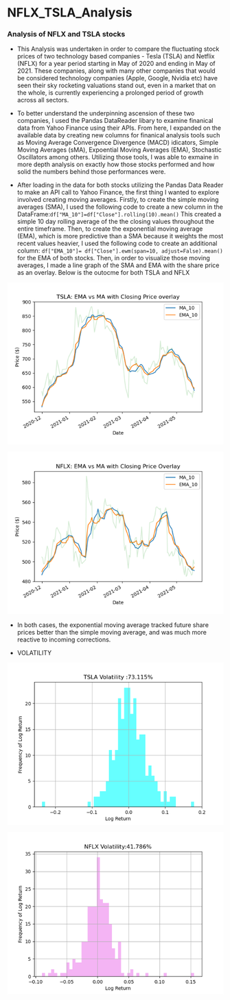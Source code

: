 # NFLX_TSLA_Analysis
### Analysis of NFLX and TSLA stocks


- This Analysis was undertaken in order to compare the fluctuating stock prices of two technology based companies - Tesla (TSLA) and Netflix (NFLX) for a year period starting in May of 2020 and ending in May of 2021.  These companies, along with many other companies that would be considered technology companies (Apple, Google, Nvidia etc) have seen their sky rocketing valuations stand out, even in a market that on the whole, is currently experiencing a prolonged period of growth across all sectors.  

- To better understand the underpinning ascension of these two companies, I used the Pandas DataReader libary to examine finanical data from Yahoo Finance using their APIs.  From here, I expanded on the available data by creating new columns for finanical analysis tools such as Moving Average Convergence Divergence (MACD) idicators, Simple Moving Averages (sMA), Expoential Moving Averages (EMA), Stochastic Oscillators among others.  Utilizing those tools, I was able to exmaine in more depth analysis on exactly how those stocks performed and how solid the numbers behind those performances were. 

- After loading in the data for both stocks utilizing the Pandas Data Reader to make an API call to Yahoo Finance, the first thing I wanted to explore involved creating moving averages.  Firstly, to create the simple moving averages (SMA), I used the following code to create a new column in the DataFrame:``` df["MA_10"]=df["Close"].rolling(10).mean() ``` This created a simple 10 day rolling average of the the closing values throughout the entire timeframe.  Then, to create the exponential moving average (EMA), which is more predictive than a SMA because it weights the most recent values heavier, I used the following code to create an additional column: ```df["EMA_10"]= df["Close"].ewm(span=10, adjust=False).mean() ``` for the EMA of both stocks.  Then, in order to visualize those moving averages, I made a line graph of the SMA and EMA with the share price as an overlay.  Below is the outocme for both TSLA and NFLX

![ALT_TEXT](https://github.com/Nickguild1993/NFLX_TSLA_Analysis/blob/main/Visuals/TSLA_EMA_MA.png)

![ALT_TEXT](https://github.com/Nickguild1993/NFLX_TSLA_Analysis/blob/main/Visuals/NFLX_EMA_MA.png)

- In both cases, the exponential moving average tracked future share prices better than the simple moving average, and was much more reactive to incoming corrections.





- VOLATILITY 

![ALT_TEXT](https://github.com/Nickguild1993/NFLX_TSLA_Analysis/blob/main/Visuals/TSLA_Volatility_Hist.png)

![ALT_TEXT](https://github.com/Nickguild1993/NFLX_TSLA_Analysis/blob/main/Visuals/NFLX_Volatility.png)
